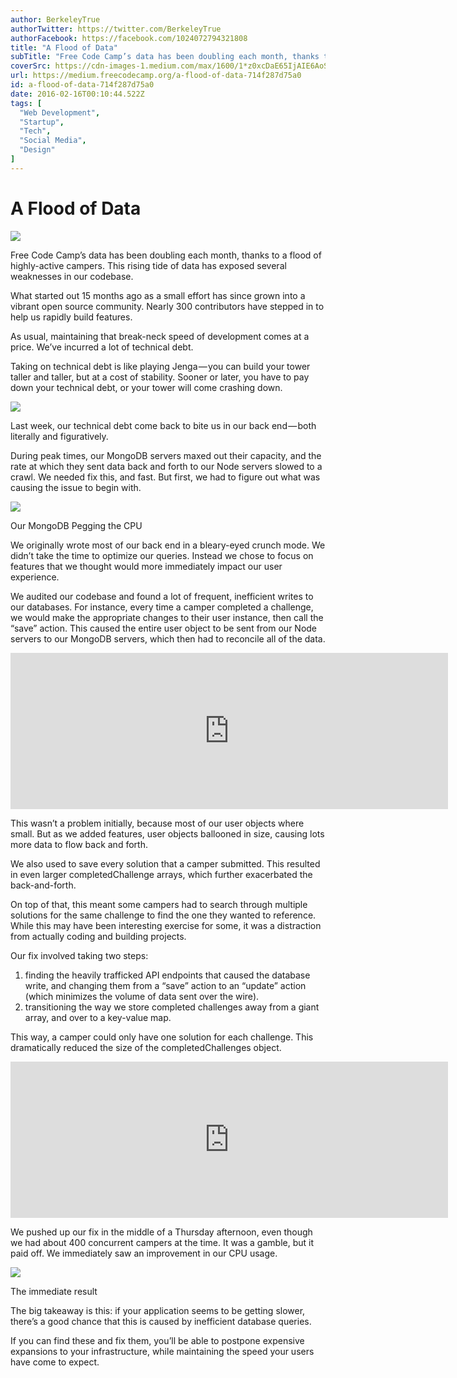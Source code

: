 ```yaml
---
author: BerkeleyTrue
authorTwitter: https://twitter.com/BerkeleyTrue
authorFacebook: https://facebook.com/1024072794321808
title: "A Flood of Data"
subTitle: "Free Code Camp’s data has been doubling each month, thanks to a flood of highly-active campers. This rising tide of data has exposed seve..."
coverSrc: https://cdn-images-1.medium.com/max/1600/1*z0xcDaE65IjAIE6AoSpGTA.jpeg
url: https://medium.freecodecamp.org/a-flood-of-data-714f287d75a0
id: a-flood-of-data-714f287d75a0
date: 2016-02-16T00:10:44.522Z
tags: [
  "Web Development",
  "Startup",
  "Tech",
  "Social Media",
  "Design"
]
---
```

# A Flood of Data



![](https://cdn-images-1.medium.com/max/1600/1*z0xcDaE65IjAIE6AoSpGTA.jpeg)



Free Code Camp’s data has been doubling each month, thanks to a flood of highly-active campers. This rising tide of data has exposed several weaknesses in our codebase.

What started out 15 months ago as a small effort has since grown into a vibrant open source community. Nearly 300 contributors have stepped in to help us rapidly build features.

As usual, maintaining that break-neck speed of development comes at a price. We’ve incurred a lot of technical debt.

Taking on technical debt is like playing Jenga — you can build your tower taller and taller, but at a cost of stability. Sooner or later, you have to pay down your technical debt, or your tower will come crashing down.



![](https://cdn-images-1.medium.com/max/1600/1*z23k2LpK6Btt7flpnoGU6w.jpeg)



Last week, our technical debt come back to bite us in our back end — both literally and figuratively.

During peak times, our MongoDB servers maxed out their capacity, and the rate at which they sent data back and forth to our Node servers slowed to a crawl. We needed fix this, and fast. But first, we had to figure out what was causing the issue to begin with.



![](https://cdn-images-1.medium.com/max/1600/1*iDigQ6lfx2Q_pLXSarQ-yQ.png)

Our MongoDB Pegging the CPU



We originally wrote most of our back end in a bleary-eyed crunch mode. We didn’t take the time to optimize our queries. Instead we chose to focus on features that we thought would more immediately impact our user experience.

We audited our codebase and found a lot of frequent, inefficient writes to our databases. For instance, every time a camper completed a challenge, we would make the appropriate changes to their user instance, then call the “save” action. This caused the entire user object to be sent from our Node servers to our MongoDB servers, which then had to reconcile all of the data.





<iframe width="700" height="250" src="https://medium.freecodecamp.org/media/5941d54857b7b74aba58043a67a6e52a?postId=714f287d75a0" data-media-id="5941d54857b7b74aba58043a67a6e52a" allowfullscreen="" frameborder="0"></iframe>





This wasn’t a problem initially, because most of our user objects where small. But as we added features, user objects ballooned in size, causing lots more data to flow back and forth.

We also used to save every solution that a camper submitted. This resulted in even larger completedChallenge arrays, which further exacerbated the back-and-forth.

On top of that, this meant some campers had to search through multiple solutions for the same challenge to find the one they wanted to reference. While this may have been interesting exercise for some, it was a distraction from actually coding and building projects.

Our fix involved taking two steps:

1.  finding the heavily trafficked API endpoints that caused the database write, and changing them from a “save” action to an “update” action (which minimizes the volume of data sent over the wire).
2.  transitioning the way we store completed challenges away from a giant array, and over to a key-value map.

This way, a camper could only have one solution for each challenge. This dramatically reduced the size of the completedChallenges object.





<iframe width="700" height="250" src="https://medium.freecodecamp.org/media/9a727819e410d9e1442c9208bb73dec0?postId=714f287d75a0" data-media-id="9a727819e410d9e1442c9208bb73dec0" allowfullscreen="" frameborder="0"></iframe>





We pushed up our fix in the middle of a Thursday afternoon, even though we had about 400 concurrent campers at the time. It was a gamble, but it paid off. We immediately saw an improvement in our CPU usage.



![](https://cdn-images-1.medium.com/max/1600/1*8OJTlQT0LuXHHqN5Lnk6xQ.png)

The immediate result



The big takeaway is this: if your application seems to be getting slower, there’s a good chance that this is caused by inefficient database queries.

If you can find these and fix them, you’ll be able to postpone expensive expansions to your infrastructure, while maintaining the speed your users have come to expect.








